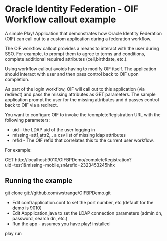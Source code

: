 <h1>Oracle Identity Federation - OIF Workflow callout example</h1>

A simple Play! Application that demonstrates how Oracle Identity Federation (OIF) 
can call out to a custom application during a federation workflow.

The OIF workflow callout provides a means to interact with the user during SSO. For example, to
 prompt them to agree to terms and conditions, complete additional required attributes (cell,birthdate, etc.). 

Using workflow callout avoids having to modify OIF itself. The application should interact with user and then pass control back to OIF upon completion.
 
As part of the login workflow, OIF will call out to this application (via redirect) and pass the missing attributes
as GET parameters. The sample application prompt the user for the missing attributes and d passes control back to OIF via a redirect. 

You want to configure OIF to invoke the /completeRegistration URL with the following parameters:

<ul>
<li>uid - the LDAP uid of the user logging in</li>
<li>missing=att1,attr2,..  a csv list of missing ldap attributes</li>
<li>refid - The OIF refid that correlates this to the current user workflow.</li>
</ul>
For example:    

GET http://localhost:9010/OIFBPDemo/completeRegistration?uid=test1&missing=mobile,sn&refid=2323453245hhx 



<h2>Running the example</h2>

git clone git://github.com/wstrange/OIFBPDemo.git

- Edit conf/application.conf to set the port number, etc (default for the demo is 9010)
- Edit Appplication.java to set the LDAP connection parameters (admin dn, password, search dn, etc.)
- Run the app - assumes you have play! installed

play run 

